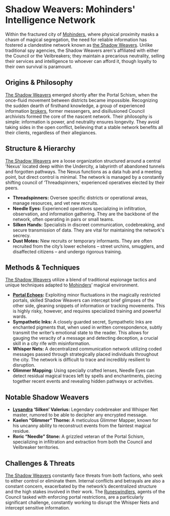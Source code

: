 # Shadow Weavers: Mohinders' Intelligence Network

Within the fractured city of [Mohinders](/geography/settlement/city/mohinders.md), where physical proximity masks a chasm of magical segregation, the need for reliable information has fostered a clandestine network known as [the Shadow Weavers](/raw/20250501/iridian/the-shadow-weavers.md). Unlike traditional spy agencies, the Shadow Weavers aren's affiliated with either the Council or the Veilbreakers; they maintain a precarious neutrality, selling their services and intelligence to whoever can afford it, though loyalty to their own survival is paramount.

## Origins & Philosophy

[The Shadow Weavers](/raw/20250501/iridian/the-shadow-weavers.md) emerged shortly after the Portal Schism, when the once-fluid movement between districts became impossible. Recognizing the sudden dearth of firsthand knowledge, a group of experienced information [brokers](/raw/20250501/broker/broker.md), former messengers, and disillusioned Council archivists formed the core of the nascent network. Their philosophy is simple: information is power, and neutrality ensures longevity. They avoid taking sides in the open conflict, believing that a stable network benefits all their clients, regardless of their allegiances.

## Structure & Hierarchy

[The Shadow Weavers](/raw/20250501/iridian/the-shadow-weavers.md) are a loose organization structured around a central 'Nexus' located deep within the Undercity, a labyrinth of abandoned tunnels and forgotten pathways. The Nexus functions as a data hub and a meeting point, but direct control is minimal. The network is managed by a constantly shifting council of ‘Threadspinners,’ experienced operatives elected by their peers.  

*   **Threadspinners:** Oversee specific districts or operational areas, manage resources, and vet new recruits.
*   **Needle Eyes:** Experienced operatives specializing in infiltration, observation, and information gathering. They are the backbone of the network, often operating in pairs or small teams.
*   **Silken Hands:** Specialists in discreet communication, codebreaking, and secure transmission of data.  They are vital for maintaining the network's secrecy.
*   **Dust Motes:** New recruits or temporary informants.  They are often recruited from the city’s lower echelons – street urchins, smugglers, and disaffected citizens – and undergo rigorous training.

## Methods & Techniques

[The Shadow Weavers](/raw/20250501/iridian/the-shadow-weavers.md) utilize a blend of traditional espionage tactics and unique techniques adapted to [Mohinders](/geography/settlement/city/mohinders.md)’ magical environment.

*   **[Portal Echoes](/raw/20250501/character/portal-echoes.md):** Exploiting minor fluctuations in the magically restricted portals, skilled Shadow Weavers can intercept brief glimpses of the other side, gleaning snippets of information or tracking movements. This is highly risky, however, and requires specialized training and powerful wards.
*   **Sympathetic Inks:** A closely guarded secret, Sympathetic Inks are enchanted pigments that, when used in written correspondence, subtly transmit the writer’s emotional state to the reader. This allows for gauging the veracity of a message and detecting deception, a crucial skill in a city rife with misinformation.
*   **Whisper Nets:** A decentralized communication network utilizing coded messages passed through strategically placed individuals throughout the city.  The network is difficult to trace and incredibly resilient to disruption.
*   **Glimmer Mapping:** Using specially crafted lenses, Needle Eyes can detect residual magical traces left by spells and enchantments, piecing together recent events and revealing hidden pathways or activities.

## Notable Shadow Weavers

*   **[Lysandra](/raw/20250501/character/lysandra.md) ‘Silken’ Valerius:**  Legendary codebreaker and Whisper Net master, rumored to be able to decipher any encrypted message.
*   **Kaelen “Glimmer” Thorne:** A meticulous Glimmer Mapper, known for his uncanny ability to reconstruct events from the faintest magical residue.
*   **Roric “Needle” Stone:** A grizzled veteran of the Portal Schism, specializing in infiltration and extraction from both the Council and Veilbreaker territories.

## Challenges & Threats

[The Shadow Weavers](/raw/20250501/iridian/the-shadow-weavers.md) constantly face threats from both factions, who seek to either control or eliminate them. Internal conflicts and betrayals are also a constant concern, exacerbated by the network’s decentralized structure and the high stakes involved in their work. The [Runeswindlers](/geography/settlement/city/mohinders/runeswindler.md), agents of the Council tasked with enforcing portal restrictions, are a particularly significant challenge, constantly working to disrupt the Whisper Nets and intercept sensitive information.
